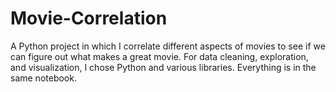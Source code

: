 # Movie-Correlation

A Python project in which I correlate different aspects of movies to see if we can figure out what makes a great movie. For data cleaning, exploration, and visualization, I chose Python and various libraries. Everything is in the same notebook.
